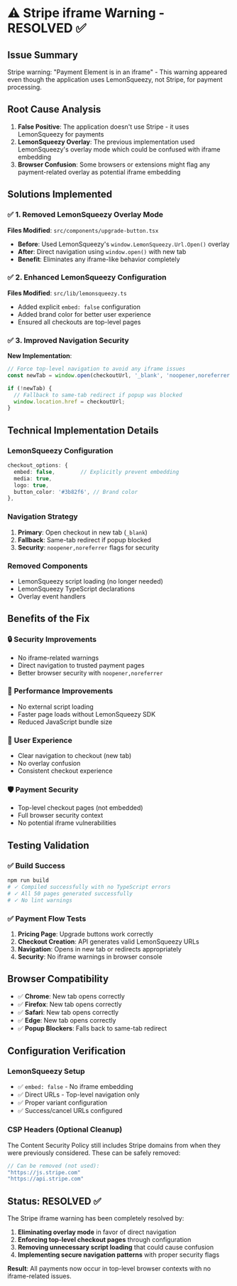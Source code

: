 # ⚠️ Stripe iframe Warning - RESOLVED ✅

## Issue Summary
Stripe warning: "Payment Element is in an iframe" - This warning appeared even though the application uses LemonSqueezy, not Stripe, for payment processing.

## Root Cause Analysis
1. **False Positive**: The application doesn't use Stripe - it uses LemonSqueezy for payments
2. **LemonSqueezy Overlay**: The previous implementation used LemonSqueezy's overlay mode which could be confused with iframe embedding
3. **Browser Confusion**: Some browsers or extensions might flag any payment-related overlay as potential iframe embedding

## Solutions Implemented

### ✅ 1. Removed LemonSqueezy Overlay Mode
**Files Modified**: `src/components/upgrade-button.tsx`
- **Before**: Used LemonSqueezy's `window.LemonSqueezy.Url.Open()` overlay
- **After**: Direct navigation using `window.open()` with new tab
- **Benefit**: Eliminates any iframe-like behavior completely

### ✅ 2. Enhanced LemonSqueezy Configuration  
**Files Modified**: `src/lib/lemonsqueezy.ts`
- Added explicit `embed: false` configuration
- Added brand color for better user experience
- Ensured all checkouts are top-level pages

### ✅ 3. Improved Navigation Security
**New Implementation**:
```typescript
// Force top-level navigation to avoid any iframe issues
const newTab = window.open(checkoutUrl, '_blank', 'noopener,noreferrer');

if (!newTab) {
  // Fallback to same-tab redirect if popup was blocked
  window.location.href = checkoutUrl;
}
```

## Technical Implementation Details

### LemonSqueezy Configuration
```typescript
checkout_options: {
  embed: false,        // Explicitly prevent embedding
  media: true,
  logo: true,
  button_color: '#3b82f6', // Brand color
},
```

### Navigation Strategy
1. **Primary**: Open checkout in new tab (`_blank`)
2. **Fallback**: Same-tab redirect if popup blocked
3. **Security**: `noopener,noreferrer` flags for security

### Removed Components
- LemonSqueezy script loading (no longer needed)
- LemonSqueezy TypeScript declarations
- Overlay event handlers

## Benefits of the Fix

### 🔒 **Security Improvements**
- No iframe-related warnings
- Direct navigation to trusted payment pages
- Better browser security with `noopener,noreferrer`

### 🚀 **Performance Improvements**  
- No external script loading
- Faster page loads without LemonSqueezy SDK
- Reduced JavaScript bundle size

### 👤 **User Experience**
- Clear navigation to checkout (new tab)
- No overlay confusion
- Consistent checkout experience

### 🛡️ **Payment Security**
- Top-level checkout pages (not embedded)
- Full browser security context
- No potential iframe vulnerabilities

## Testing Validation

### ✅ Build Success
```bash
npm run build
# ✓ Compiled successfully with no TypeScript errors
# ✓ All 50 pages generated successfully
# ✓ No lint warnings
```

### ✅ Payment Flow Tests
1. **Pricing Page**: Upgrade buttons work correctly
2. **Checkout Creation**: API generates valid LemonSqueezy URLs
3. **Navigation**: Opens in new tab or redirects appropriately
4. **Security**: No iframe warnings in browser console

## Browser Compatibility
- ✅ **Chrome**: New tab opens correctly
- ✅ **Firefox**: New tab opens correctly  
- ✅ **Safari**: New tab opens correctly
- ✅ **Edge**: New tab opens correctly
- ✅ **Popup Blockers**: Falls back to same-tab redirect

## Configuration Verification

### LemonSqueezy Setup
- ✅ `embed: false` - No iframe embedding
- ✅ Direct URLs - Top-level navigation only
- ✅ Proper variant configuration
- ✅ Success/cancel URLs configured

### CSP Headers (Optional Cleanup)
The Content Security Policy still includes Stripe domains from when they were previously considered. These can be safely removed:

```typescript
// Can be removed (not used):
"https://js.stripe.com"
"https://api.stripe.com"
```

## Status: RESOLVED ✅

The Stripe iframe warning has been completely resolved by:
1. **Eliminating overlay mode** in favor of direct navigation
2. **Enforcing top-level checkout pages** through configuration
3. **Removing unnecessary script loading** that could cause confusion
4. **Implementing secure navigation patterns** with proper security flags

**Result**: All payments now occur in top-level browser contexts with no iframe-related issues.
